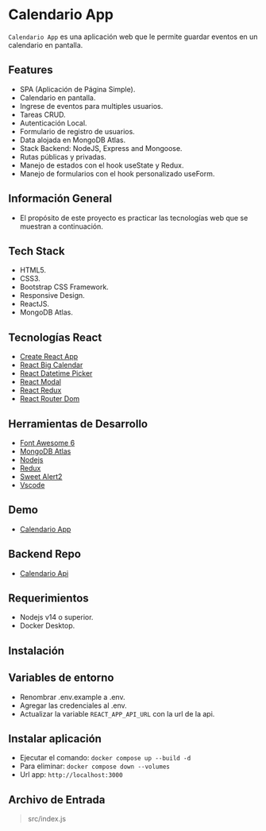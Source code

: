 # Calendario App

`Calendario App` es una aplicación web que le permite guardar eventos en un calendario en pantalla.

## Features

- SPA (Aplicación de Página Simple).
- Calendario en pantalla.
- Ingrese de eventos para multiples usuarios.
- Tareas CRUD.
- Autenticación Local.
- Formulario de registro de usuarios.
- Data alojada en MongoDB Atlas.
- Stack Backend: NodeJS, Express and Mongoose.
- Rutas públicas y privadas.
- Manejo de estados con el hook useState y Redux.
- Manejo de formularios con el hook personalizado useForm.

## Información General

- El propósito de este proyecto es practicar las tecnologías web que se muestran a continuación.

## Tech Stack

- HTML5.
- CSS3.
- Bootstrap CSS Framework.
- Responsive Design.
- ReactJS.
- MongoDB Atlas.

## Tecnologías React

- [Create React App](https://create-react-app.dev/)
- [React Big Calendar](https://www.npmjs.com/package/react-big-calendar)
- [React Datetime Picker](https://www.npmjs.com/package/react-datetime-picker)
- [React Modal](https://www.npmjs.com/package/react-modal)
- [React Redux](https://react-redux.js.org/)
- [React Router Dom](https://v5.reactrouter.com/web/guides/quick-start)

## Herramientas de Desarrollo

- [Font Awesome 6](https://fontawesome.com/v6/search)
- [MongoDB Atlas](https://www.mongodb.com/atlas/database)
- [Nodejs](https://nodejs.org/en/)
- [Redux](https://redux.js.org/)
- [Sweet Alert2](https://sweetalert2.github.io/)
- [Vscode](https://code.visualstudio.com/)

## Demo

- [Calendario App](https://calendar-app-njca.netlify.app/)

## Backend Repo

- [Calendario Api](https://github.com/nca1478/react-calendar-api)

## Requerimientos

- Nodejs v14 o superior.
- Docker Desktop.

## Instalación

## Variables de entorno

- Renombrar .env.example a .env.
- Agregar las credenciales al .env.
- Actualizar la variable `REACT_APP_API_URL` con la url de la api.

## Instalar aplicación

- Ejecutar el comando: `docker compose up --build -d`
- Para eliminar: `docker compose down --volumes`
- Url app: `http://localhost:3000`

## Archivo de Entrada

> src/index.js
